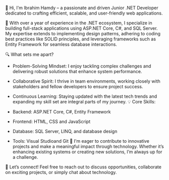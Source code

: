 👋 Hi, I'm Ibrahim Hamdy – a passionate and driven Junior .NET Developer dedicated to crafting efficient, scalable, and user-friendly web applications.

🚀 With over a year of experience in the .NET ecosystem, I specialize in building full-stack applications using ASP.NET Core, C#, and SQL Server. My expertise extends to implementing design patterns, adhering to coding best practices like SOLID principles, and leveraging frameworks such as Entity Framework for seamless database interactions.

🔍 What sets me apart?

- Problem-Solving Mindset: I enjoy tackling complex challenges and delivering robust solutions that enhance system performance.
- Collaborative Spirit: I thrive in team environments, working closely with stakeholders and fellow developers to ensure project success.
- Continuous Learning: Staying updated with the latest tech trends and expanding my skill set are integral parts of my journey.
💡 Core Skills:

- Backend: ASP.NET Core, C#, Entity Framework
- Frontend: HTML, CSS and JavaScript
- Database: SQL Server, LINQ, and database design
- Tools: Visual Studioand Git
🌟 I'm eager to contribute to innovative projects and make a meaningful impact through technology. Whether it’s enhancing existing systems or creating new solutions, I’m always up for a challenge.

📩 Let’s connect! Feel free to reach out to discuss opportunities, collaborate on exciting projects, or simply chat about technology.

